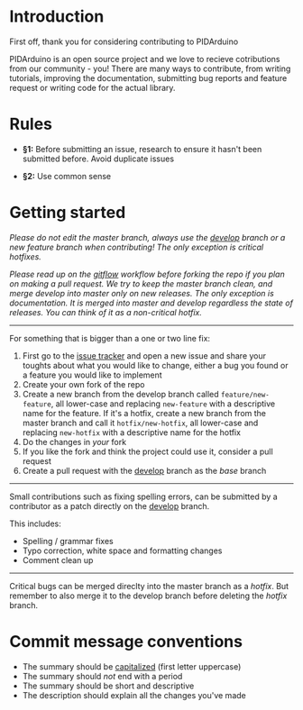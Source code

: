 # Introduction

First off, thank you for considering contributing to PIDArduino

PIDArduino is an open source project and we love to recieve cotributions from our community - you! There are many ways to contribute, from writing tutorials, improving the documentation, submitting bug reports and feature request or writing code for the actual library.

# Rules

* **§1:** Before submitting an issue, research to ensure it hasn't been submitted before. Avoid duplicate issues

* **§2:** Use common sense

# Getting started

*Please do not edit the master branch, always use the [develop](https://github.com/DonnyCraft1/PIDArduino/tree/develop) branch or a new feature branch when contributing! The only exception is critical hotfixes.*

*Please read up on the [gitflow](https://www.atlassian.com/git/tutorials/comparing-workflows/gitflow-workflow) workflow before forking the repo if you plan on making a pull request. We try to keep the master branch clean, and merge develop into master only on new releases. The only exception is documentation. It is merged into master and develop regardless the state of releases. You can think of it as a non-critical hotfix.*

---

For something that is bigger than a one or two line fix:

1. First go to the [issue tracker](https://github.com/DonnyCraft1/PIDArduino/issues) and open a new issue and share your toughts about what you would like to change, either a bug you found or a feature you would like to implement
2. Create your own fork of the repo
3. Create a new branch from the develop branch called `feature/new-feature`, all lower-case and replacing `new-feature` with a descriptive name for the feature. If it's a hotfix, create a new branch from the master branch and call it `hotfix/new-hotfix`, all lower-case and replacing `new-hotfix` with a descriptive name for the hotfix
4. Do the changes in *your* fork
5. If you like the fork and think the project could use it, consider a pull request
6. Create a pull request with the [develop](https://github.com/DonnyCraft1/PIDArduino/tree/develop) branch as the *base* branch

---

Small contributions such as fixing spelling errors, can be submitted by a contributor as a patch directly on the [develop](https://github.com/DonnyCraft1/PIDArduino/tree/develop) branch.

This includes:

* Spelling / grammar fixes
* Typo correction, white space and formatting changes
* Comment clean up

---

Critical bugs can be merged direclty into the master branch as a *hotfix*.
But remember to also merge it to the develop branch before deleting the *hotfix* branch.

# Commit message conventions

* The summary should be [capitalized](https://en.wikipedia.org/wiki/Capitalization) (first letter uppercase)
* The summary should *not* end with a period
* The summary should be short and descriptive
* The description should explain all the changes you've made
